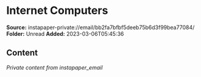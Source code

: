 # Internet Computers

**Source:** instapaper-private://email/bb2fa7bfbf5deeb75b6d3f99bea77084/
**Folder:** Unread
**Added:** 2023-03-06T05:45:36




## Content
*Private content from instapaper_email*
